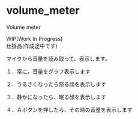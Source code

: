 # volume_meter
Volume meter

WIP(Work In Progress)  
仕掛品(作成途中です)


マイクから音量を読み取って、表示します。


１．常に。音量をグラフ表示します

２．うるさくなったら怒る顔を表示します

３．静かになったら、眠る顔を表示します

４．Ａボタンを押したら、その時の音量を表示します 
